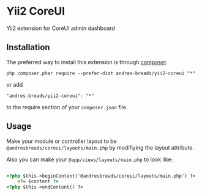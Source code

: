 Yii2 CoreUI
===============


Yii2 extension for CoreUI admin dashboard

Installation
------------

The preferred way to install this extension is through [composer](http://getcomposer.org/download/).


```
php composer.phar require --prefer-dist andres-breads/yii2-coreui "*"
```

or add

```
"andres-breads/yii2-coreui": "*"
```

to the require section of your `composer.json` file.


Usage
-----

Make your module or controller layout to be `@andresbreads/coreui/layouts/main.php` by modifiying the layout attribute.

Also you can make your `@app/views/layouts/main.php` to look like:

```html

<?php $this->beginContent('@andresbreads/coreui/layouts/main.php') ?>
    <?= $content ?>
<?php $this->endContent() ?>

```